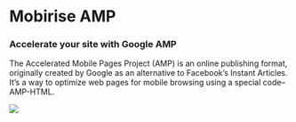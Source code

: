 # Mobirise AMP

### Accelerate your site with Google AMP

The Accelerated Mobile Pages Project (AMP) is an online publishing format, originally created by Google as an alternative to Facebook’s Instant Articles. It’s a way to optimize web pages for mobile browsing using a special code–AMP-HTML.

<img src="https://mobirise.com/extensions/mobiriseamp/assets/images/amp-2048x707.jpg">
